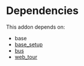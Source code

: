 # Dependencies

This addon depends on:

- base
- [base_setup](https://github.com/bringout/oca-ocb-core)
- [bus](https://github.com/bringout/oca-ocb-core)
- [web_tour](https://github.com/bringout/oca-ocb-web)
